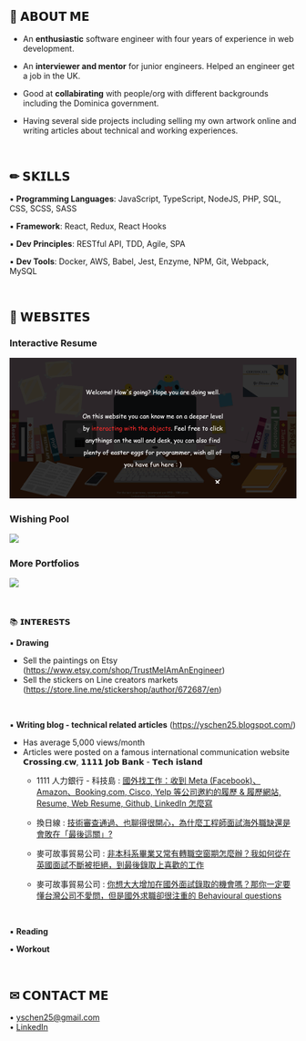 ## 🧠 𝗔𝗕𝗢𝗨𝗧 𝗠𝗘

- An <b>enthusiastic</b> software engineer with four years of experience in web development.

- An <b>interviewer and mentor</b> for junior engineers. Helped an engineer get a job in the UK.

- Good at <b>collabirating</b> with people/org with different backgrounds including the Dominica government.

- Having several side projects including selling my own artwork online and writing articles about technical and working experiences.

<br/>

## ✏ 𝗦𝗞𝗜𝗟𝗟𝗦

▪ <b>Programming Languages</b>: JavaScript, TypeScript, NodeJS, PHP, SQL, CSS, SCSS, SASS

▪ <b>Framework</b>: React, Redux, React Hooks

▪ <b>Dev Principles</b>: RESTful API, TDD, Agile, SPA

▪ <b>Dev Tools</b>: Docker, AWS, Babel, Jest, Enzyme, NPM, Git, Webpack, MySQL

<br/>

## 🎨 𝗪𝗘𝗕𝗦𝗜𝗧𝗘𝗦

### Interactive Resume
<a href="https://www.yschen25.com/interactiveResume/" target="_blank">
<img src="https://github.com/yschen25/Interactive_Resume/blob/master/Interactive_Resume_Gif.gif">
</a>

### Wishing Pool
<a href="https://www.yschen25.com/portfolio/wishingPool/" target="_blank">
<img src="https://camo.githubusercontent.com/244c2060afc800a65c4d21ef9fe5c14f7b8b8d9f/68747470733a2f2f692e696d6775722e636f6d2f49305161554d442e676966">
</a>

### More Portfolios
<a href="https://www.yschen25.com/" target="_blank">
<img src="https://github.com/yschen25/Resume/blob/master/img/Resume.gif">
</a>

<br/>
<br/>
<br/>

📚 𝗜𝗡𝗧𝗘𝗥𝗘𝗦𝗧𝗦

▪ <b>Drawing</b>
 - Sell the paintings on Etsy (https://www.etsy.com/shop/TrustMeIAmAnEngineer)
 - Sell the stickers on Line creators markets (https://store.line.me/stickershop/author/672687/en)

<br/>

▪ <b>Writing blog - technical related articles</b> (https://yschen25.blogspot.com/)
 - Has average 5,000 views/month
 - Articles were posted on a famous international communication website 𝗖𝗿𝗼𝘀𝘀𝗶𝗻𝗴.𝗰𝘄, 𝟭𝟭𝟭𝟭 𝗝𝗼𝗯 𝗕𝗮𝗻𝗸 - 𝗧𝗲𝗰𝗵 𝗶𝘀𝗹𝗮𝗻𝗱

<ul>
 
- 1111 人力銀行 - 科技島 : [國外找工作：收到 Meta (Facebook)、Amazon、Booking.com, Cisco, Yelp 等公司邀約的履歷 & 履歷網站, Resume, Web Resume, Github, LinkedIn 怎麼寫](https://www.technice.com.tw/experience/19370/)

- 換日線 : [技術審查通過、也聊得很開心，為什麼工程師面試海外職缺還是會敗在「最後這關」?](https://crossing.cw.com.tw/article/15187)

- 麥可故事貿易公司 : [非本科系畢業又常有轉職空窗期怎麼辦？我如何從在英國面試不斷被拒絕，到最後錄取上喜歡的工作](https://mikestorycompany.com/uk-interview-skills/)

- 麥可故事貿易公司 : [你想大大增加在國外面試錄取的機會嗎？那你一定要懂台灣公司不愛問，但是國外求職卻很注重的 Behavioural questions](https://mikestorycompany.com/behavioural-questions-interview/)

</ul>

<br/>

▪ <b>Reading</b>

▪ <b>Workout</b>

<br/>

## ✉ 𝗖𝗢𝗡𝗧𝗔𝗖𝗧 𝗠𝗘

• yschen25@gmail.com <br/>
• [LinkedIn](https://www.linkedin.com/in/yschen25)
